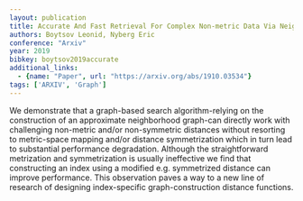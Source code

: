 ```yaml
---
layout: publication
title: Accurate And Fast Retrieval For Complex Non-metric Data Via Neighborhood Graphs
authors: Boytsov Leonid, Nyberg Eric
conference: "Arxiv"
year: 2019
bibkey: boytsov2019accurate
additional_links:
  - {name: "Paper", url: "https://arxiv.org/abs/1910.03534"}
tags: ['ARXIV', 'Graph']
---
```

We demonstrate that a graph-based search algorithm-relying on the construction of an approximate neighborhood graph-can directly work with challenging non-metric and/or non-symmetric distances without resorting to metric-space mapping and/or distance symmetrization which in turn lead to substantial performance degradation. Although the straightforward metrization and symmetrization is usually ineffective we find that constructing an index using a modified e.g. symmetrized distance can improve performance. This observation paves a way to a new line of research of designing index-specific graph-construction distance functions.
